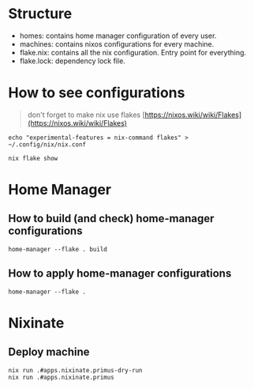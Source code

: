 # Structure

- homes: contains home manager configuration of every user.
- machines: contains nixos configurations for every machine.
- flake.nix: contains all the nix configuration. Entry point for everything.
- flake.lock: dependency lock file.

# How to see configurations

> don't forget to make nix use flakes [https://nixos.wiki/wiki/Flakes](https://nixos.wiki/wiki/Flakes)
 
```
echo "experimental-features = nix-command flakes" > ~/.config/nix/nix.conf
```

```shell
nix flake show
```

# Home Manager

## How to build (and check) home-manager configurations

```shell
home-manager --flake . build
```

## How to apply home-manager configurations

```shell
home-manager --flake .
```

# Nixinate

## Deploy machine

```shell
nix run .#apps.nixinate.primus-dry-run
nix run .#apps.nixinate.primus
```
